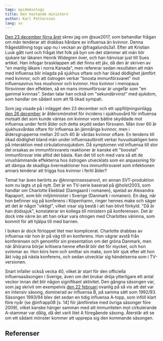```yaml
---
tags: epidemiologi
title: Den hostande ministern
author: Karl Pettersson
lang: sv
---
```


[Den 23 december förra året](2017-12-23-man.html) skrev jag om @sue2017, som
behandlar frågan om män tenderar att drabbas hårdare av influensa än kvinnor.
Denna frågeställning togs upp nu i veckan av @fragalunds3a1. Efter att Kristian
Luuk gått runt och frågat litet folk på byn om det stämmer att män blir sjukare
tar läkaren Henrik Widegren över, och han hänvisar just till Sues artikel. Han
infogar brasklappen att det finns ett jäv, då den är skriven av "en manlig
läkare i norra Kanada", men refererar sedan resultaten att män med influensa
blir inlagda på sjukhus oftare och har ökad dödlighet jämfört med kvinnor, och
att östrogen verkar "boosta immunförsvaret" mot influensavirus hos mushonor och
kvinnor. Hos kvinnor i menopaus försvinner den effekten, så en mans
immunförsvar är ungefär som "en gammal kvinnas". Sedan talar han också om
"sekundärvinst" med sjukdom, som handlar om sådant som att få ökad sympati.

Som jag visade på i inlägget den 23 december och ett uppföljningsinlägg [den 26
december](2017-12-26-boost.html) är åldersmönstret för incidens i sjukhusvård
för influensa motsatt det som kunde väntas om kvinnor vore bättre skyddade
mot influensa under fertil ålder och detta skydd sedan försvann. Män över
60 år sjukhusvårdas oftare för influensa än jämnåriga kvinnor, men i
åldersgrupperna mellan 20 och 40 år vårdas kvinnor oftare. En tendens till ökad
dödlighet bland män under influensautbrott verkar huvudsakligen bero på
interaktion med cirkulationssjukdom. Då symptomen vid influensa till stor del
orsakas av immunförsvarets reaktioner är kanske ett "boostat" immunförsvar inte
alltid det bästa. Kan det till och med vara så att de virushämmande effekterna
hos östrogen utvecklats som en anpassning för att dämpa de skadliga
överreaktioner hos immunförsvaret som infektionen annars tenderar att trigga
hos kvinnor i fertil ålder?

Temat har även berörts av @kronprinsessansvt, en annan SVT-produktion som nu
lagts ut på nytt. Det är en TV-serie baserad på @holst2003, som handlar om
Charlotte Ekeblad (Damgaard i romanen), spelad av Alexandra Rapaport, som blir
miljöminister i Sverige (Danmark i romanen). En dag, när hon befinner sig på
konferens i Köpenhamn, ringer hennes make och säger att det är något "viktigt",
vilket visar sig bestå i att han blivit förkyld. "Då är han dödssjuk", konstaterar
en kollega till ministern på konferensen. Det är dock inte värre än att
han orkar vara otrogen med Charlottes väninna, som kommit för att hjälpa till med
barnen.

I boken är dock förloppet litet mer komplicerat. Charlotte drabbas av influensa
när hon är på väg till en konferens. Hon vägrar avstå från konferensen och
genomför sin presentation om det gröna Danmark, men när åhörarna börjar
kritisera henne efteråt blir det för mycket, och hon svimmar av. Hon körs hem
och smittar sin make, som blir sjuk efter att hon åkt iväg på nästa konferens,
och sedan utvecklar sig händelserna som i TV-versionen.

Snart infaller också vecka 40, vilket är start för den officiella
influensasäsongen i Sverige, även om det brukar dröja ytterligare ett antal veckor
innan det blir någon signifikant aktivitet. Den gångna säsongen var, som jag
skrivit om exempelvis [den 22 februari](2018-02-22-1993.html) ovanlig på så vis
att det var en intensiv säsong, dominerad av influensa B, på samma sätt som
1992/93. Säsongen 1993/94 blev det sedan en tidig influensa A-topp, som inföll
klart före nyår (se @infrapp08 [s. 14] för jämförelse med övriga säsonger före
2009), vilket kanske hänger samman med att immuniteten mot cirkulerande
A-stammar var dålig, då det varit litet A föregående säsong. Återstår att se om
ett sådant mönster kommer att upprepa sig den kommande säsongen.

## Referenser
